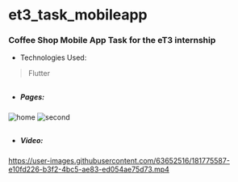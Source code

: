 # et3_task_mobileapp

### Coffee Shop Mobile App Task for the eT3 internship

- Technologies Used:
> Flutter  

##
- #### *Pages:*  
###
![home](https://user-images.githubusercontent.com/63652516/181775034-f7a1c8dd-5841-4061-93d9-65727ef0850d.PNG)
![second](https://user-images.githubusercontent.com/63652516/181775426-df6afc06-1ea4-459b-ae07-5a995b147ed6.PNG)

##

- #### *Video:*  
###  

https://user-images.githubusercontent.com/63652516/181775587-e10fd226-b3f2-4bc5-ae83-ed054ae75d73.mp4

